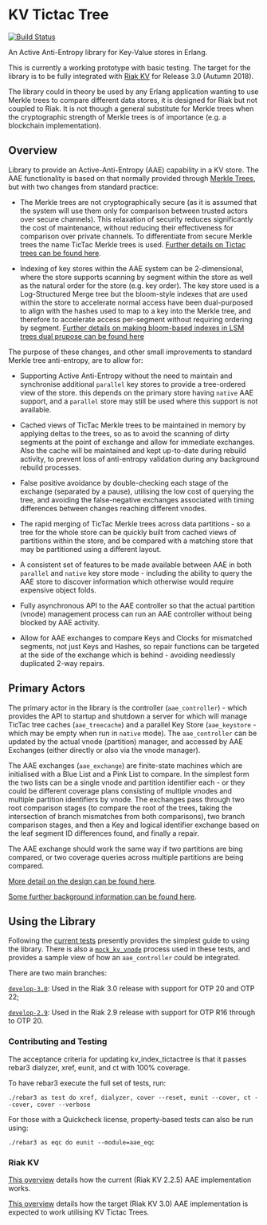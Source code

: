 # KV Tictac Tree

[![Build Status](https://github.com/martinsumner/kv_index_tictactree/actions/workflows/erlang.yml/badge.svg?branch=develop-3.0)](https://github.com/martinsumner/kv_index_tictactree/actions)

An Active Anti-Entropy library for Key-Value stores in Erlang.

This is currently a working prototype with basic testing.  The target for the library is to be fully integrated with [Riak KV](https://github.com/basho/riak_kv) for Release 3.0 (Autumn 2018).

The library could in theory be used by any Erlang application wanting to use Merkle trees to compare different data stores, it is designed for Riak but not coupled to Riak.  It is not though a general substitute for Merkle trees when the cryptographic strength of Merkle trees is of importance (e.g. a blockchain implementation).

## Overview

Library to provide an Active-Anti-Entropy (AAE) capability in a KV store.  The AAE functionality is based on that normally provided through [Merkle Trees](https://github.com/basho/riak_core/blob/2.1.9/src/hashtree.erl), but with two changes from standard practice:

- The Merkle trees are not cryptographically secure (as it is assumed that the system will use them only for comparison between trusted actors over secure channels).  This relaxation of security reduces significantly the cost of maintenance, without reducing their effectiveness for comparison over private channels.  To differentiate from secure Merkle trees the name TicTac Merkle trees is used.  [Further details on Tictac trees can be found here](docs/TICTAC.md).

- Indexing of key stores within the AAE system can be 2-dimensional, where the store supports scanning by segment within the store as well as the natural order for the store (e.g. key order).  The key store used is a Log-Structured Merge tree but the bloom-style indexes that are used within the store to accelerate normal access have been dual-purposed to align with the hashes used to map to a key into the Merkle tree, and therefore to accelerate access per-segment without requiring ordering by segment.  [Further details on making bloom-based indexes in LSM trees dual prupose can be found here](docs/SEGMENT_FILTERED_SST.md)

The purpose of these changes, and other small improvements to standard Merkle tree anti-entropy, are to allow for:

- Supporting Active Anti-Entropy without the need to maintain and synchronise additional `parallel` key stores to provide a tree-ordered view of the store.  this depends on the primary store having `native` AAE support, and a `parallel` store may still be used where this support is not available.

- Cached views of TicTac Merkle trees to be maintained in memory by applying deltas to the trees, so as to avoid the scanning of dirty segments at the point of exchange and allow for immediate exchanges.  Also the cache will be maintained and kept up-to-date during rebuild activity, to prevent loss of anti-entropy validation during any background rebuild processes.

- False positive avoidance by double-checking each stage of the exchange (separated by a pause), utilising the low cost of querying the tree, and avoiding the false-negative exchanges associated with timing differences between changes reaching different vnodes.

- The rapid merging of TicTac Merkle trees across data partitions - so a tree for the whole store can be quickly built from cached views of partitions within the store, and be compared with a matching store that may be partitioned using a different layout.

- A consistent set of features to be made available between AAE in both `parallel` and `native` key store mode - including the ability to query the AAE store to discover information which otherwise would require expensive object folds.

- Fully asynchronous API to the AAE controller so that the actual partition (vnode) management process can run an AAE controller without being blocked by AAE activity.

- Allow for AAE exchanges to compare Keys and Clocks for mismatched segments, not just Keys and Hashes, so repair functions can be targeted at the side of the exchange which is behind - avoiding needlessly duplicated 2-way repairs.


## Primary Actors

The primary actor in the library is the controller (`aae_controller`) - which provides the API to startup and shutdown a server for which will manage TicTac tree caches (`aae_treecache`) and a parallel Key Store (`aae_keystore` - which may be empty when run in `native` mode).  The `aae_controller` can be updated by the actual vnode (partition) manager, and accessed by AAE Exchanges (either directly or also via the vnode manager).

The AAE exchanges (`aae_exchange`) are finite-state machines which are initialised with a Blue List and a Pink List to compare.  In the simplest form the two lists can be a single vnode and partition identifier each - or they could be different coverage plans consisting of multiple vnodes and multiple partition identifiers by vnode.  The exchanges pass through two root comparison stages (to compare the root of the trees, taking the intersection of branch mismatches from both comparisons), two branch comparison stages, and then a Key and logical identifier exchange based on the leaf segment ID differences found, and finally a repair.

The AAE exchange should work the same way if two partitions are bing compared, or two coverage queries across multiple partitions are being compared.

[More detail on the design can be found here](docs/DESIGN.md).

[Some further background information can be found here](https://github.com/martinsumner/leveled/blob/master/docs/ANTI_ENTROPY.md).

## Using the Library

Following the [current tests](https://github.com/martinsumner/kv_index_tictactree/blob/master/test/end_to_end/basic_SUITE.erl) presently provides the simplest guide to using the library.  There is also a [`mock_kv_vnode`](https://github.com/martinsumner/kv_index_tictactree/blob/master/test/end_to_end/mock_kv_vnode.erl) process used in these tests, and provides a sample view of how an `aae_controller` could be integrated.

There are two main branches:

[`develop-3.0`](https://github.com/martinsumner/kv_index_tictactree/tree/develop-3.0): Used in the Riak 3.0 release with support for OTP 20 and OTP 22;

[`develop-2.9`](https://github.com/martinsumner/kv_index_tictactree/tree/develop-2.9): Used in the Riak 2.9 release with support for OTP R16 through to OTP 20.

### Contributing and Testing

The acceptance criteria for updating kv_index_tictactree is that it passes rebar3 dialyzer, xref, eunit, and ct with 100% coverage.

To have rebar3 execute the full set of tests, run:

`./rebar3 as test do xref, dialyzer, cover --reset, eunit --cover, ct --cover, cover --verbose`

For those with a Quickcheck license, property-based tests can also be run using:

`./rebar3 as eqc do eunit --module=aae_eqc`


### Riak KV

[This overview](docs/RIAK_2_AAE.md) details how the current (Riak KV 2.2.5) AAE implementation works.

[This overview](docs/RIAK_3_AAE.md) details how the target (Riak KV 3.0) AAE implementation is expected to work utilising KV Tictac Trees.
